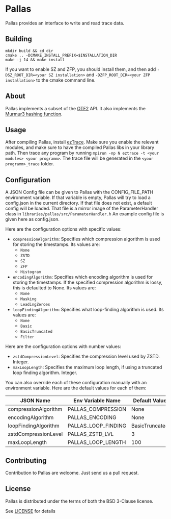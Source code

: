 # Pallas

Pallas provides an interface to write and read trace data.

## Building

```
mkdir build && cd dir
cmake .. -DCMAKE_INSTALL_PREFIX=$INSTALLATION_DIR
make -j 14 && make install
```

If you want to enable SZ and ZFP, you should install them, and then add `-DSZ_ROOT_DIR=<your SZ installation>`
and `-DZFP_ROOT_DIR=<your ZFP installation>` to the cmake command line.

## About

Pallas implements a subset of the [OTF2](https://www.vi-hps.org/projects/score-p) API.
It also implements the [Murmur3 hashing function](https://github.com/PeterScott/murmur3).

## Usage

After compiling Pallas, install [ezTrace](https://eztrace.gitlab.io/eztrace).
Make sure you enable the relevant modules, and make sure to have the compiled Pallas libs in your library path.
Then trace any program by running `mpirun -np N eztrace -t <your modules> <your programm>`.
The trace file will be generated in the `<your programm>_trace` folder.

## Configuration

A JSON Config file can be given to Pallas with the CONFIG_FILE_PATH environment variable.
If that variable is empty, Pallas will try to load a config.json in the current directory.
If that file does not exist, a default config will be loaded.
That file is a mirror image of the ParameterHandler class in `libraries/pallas/src/ParameterHandler.h`
An example config file is given here as config.json.

Here are the configuration options with specific values:

- `compressionAlgorithm`: Specifies which compression algorithm is used for storing the timestamps. Its values are:
  - `None`
  - `ZSTD`
  - `SZ`
  - `ZFP`
  - `Histogram`
- `encodingAlgorithm`: Specifies which encoding algorithm is used for storing the timestamps. If the specified
  compression algorithm is lossy, this is defaulted to None. Its values are:
  - `None`
  - `Masking`
  - `LeadingZeroes`
- `loopFindingAlgorithm`: Specifies what loop-finding algorithm is used. Its values are:
  - `None`
  - `Basic`
  - `BasicTruncated`
  - `Filter`

Here are the configuration options with number values:

- `zstdCompressionLevel`: Specifies the compression level used by ZSTD. Integer.
- `maxLoopLength`: Specifies the maximum loop length, if using a truncated loop finding algorithm. Integer.

You can also override each of these configuration manually with an environment variable.
Here are the default values for each of them:

| JSON Name            | Env Variable Name   | Default Value  |
|----------------------|---------------------|----------------|
| compressionAlgorithm | PALLAS_COMPRESSION  | None           |
| encodingAlgorithm    | PALLAS_ENCODING     | None           |
| loopFindingAlgorithm | PALLAS_LOOP_FINDING | BasicTruncated |
| zstdCompressionLevel | PALLAS_ZSTD_LVL     | 3              |
| maxLoopLength        | PALLAS_LOOP_LENGTH  | 100            |

## Contributing

Contribution to Pallas are welcome. Just send us a pull request.

## License
Pallas is distributed under the terms of both the BSD 3-Clause license.

See [LICENSE](LICENSE) for details
